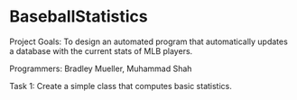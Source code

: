 # BaseballStatistics
Project Goals: To design an automated program that automatically updates a database with the current stats of MLB players.

Programmers: Bradley Mueller, Muhammad Shah

Task 1: Create a simple class that computes basic statistics.